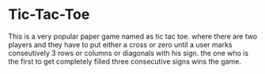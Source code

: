 # Tic-Tac-Toe
This is a very popular paper game named as tic tac toe. where there are two players and they have to put either a cross or zero until a user marks conseutively 3 rows or columns or diagonals with his sign. the one who is the first to get completely filled three consecutive signs wins the game.
